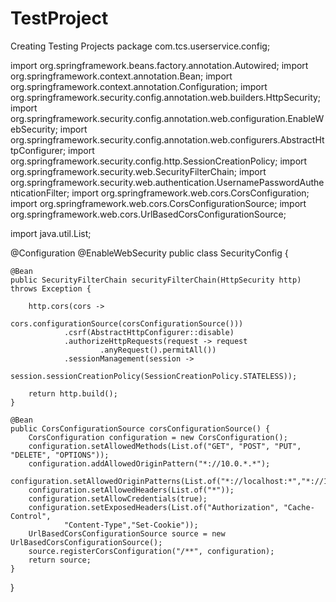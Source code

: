 # TestProject
Creating Testing Projects
package com.tcs.userservice.config;

import org.springframework.beans.factory.annotation.Autowired;
import org.springframework.context.annotation.Bean;
import org.springframework.context.annotation.Configuration;
import org.springframework.security.config.annotation.web.builders.HttpSecurity;
import org.springframework.security.config.annotation.web.configuration.EnableWebSecurity;
import org.springframework.security.config.annotation.web.configurers.AbstractHttpConfigurer;
import org.springframework.security.config.http.SessionCreationPolicy;
import org.springframework.security.web.SecurityFilterChain;
import org.springframework.security.web.authentication.UsernamePasswordAuthenticationFilter;
import org.springframework.web.cors.CorsConfiguration;
import org.springframework.web.cors.CorsConfigurationSource;
import org.springframework.web.cors.UrlBasedCorsConfigurationSource;

import java.util.List;

@Configuration
@EnableWebSecurity
public class SecurityConfig {



    @Bean
    public SecurityFilterChain securityFilterChain(HttpSecurity http) throws Exception {

        http.cors(cors ->
                        cors.configurationSource(corsConfigurationSource()))
                .csrf(AbstractHttpConfigurer::disable)
                .authorizeHttpRequests(request -> request
                        .anyRequest().permitAll())
                .sessionManagement(session ->
                        session.sessionCreationPolicy(SessionCreationPolicy.STATELESS));

        return http.build();
    }

    @Bean
    public CorsConfigurationSource corsConfigurationSource() {
        CorsConfiguration configuration = new CorsConfiguration();
        configuration.setAllowedMethods(List.of("GET", "POST", "PUT", "DELETE", "OPTIONS"));
        configuration.addAllowedOriginPattern("*://10.0.*.*");
        configuration.setAllowedOriginPatterns(List.of("*://localhost:*","*://10.0.*.*"));
        configuration.setAllowedHeaders(List.of("*"));
        configuration.setAllowCredentials(true);
        configuration.setExposedHeaders(List.of("Authorization", "Cache-Control",
                "Content-Type","Set-Cookie"));
        UrlBasedCorsConfigurationSource source = new UrlBasedCorsConfigurationSource();
        source.registerCorsConfiguration("/**", configuration);
        return source;
    }


}
